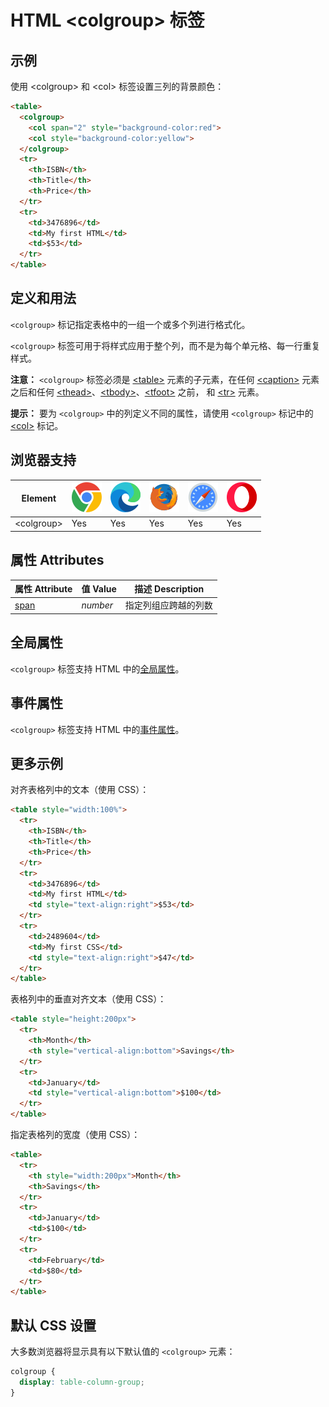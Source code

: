 HTML \<colgroup> 标签
===

## 示例

使用 \<colgroup> 和 \<col> 标签设置三列的背景颜色：

```html idoc:preview
<table>
  <colgroup>
    <col span="2" style="background-color:red">
    <col style="background-color:yellow">
  </colgroup>
  <tr>
    <th>ISBN</th>
    <th>Title</th>
    <th>Price</th>
  </tr>
  <tr>
    <td>3476896</td>
    <td>My first HTML</td>
    <td>$53</td>
  </tr>
</table>
```

## 定义和用法

`<colgroup>` 标记指定表格中的一组一个或多个列进行格式化。

`<colgroup>` 标签可用于将样式应用于整个列，而不是为每个单元格、每一行重复样式。

**注意：** `<colgroup>` 标签必须是 [\<table>](./table.md) 元素的子元素，在任何 [\<caption>](./caption.md) 元素之后和任何 [\<thead>](./thead.md)、[\<tbody>](./tbody.md)、[\<tfoot>](./tfoot.md) 之前， 和 [\<tr>](./tr.md) 元素。

**提示：** 要为 `<colgroup>` 中的列定义不同的属性，请使用 `<colgroup>` 标记中的 [\<col>](./col.md) 标记。

## 浏览器支持

| Element  | ![chrome][1] | ![edge][2] | ![firefox][3] | ![safari][4] | ![opera][5] |
| --------- | --- | --- | --- | --- | --- |
| \<colgroup> | Yes | Yes | Yes | Yes | Yes |

## 属性 Attributes

| 属性 Attribute | 值 Value | 描述 Description |
| ---- | ---- | ---- |
| [span](./colgroup_span.md) | *number* | 指定列组应跨越的列数 |

## 全局属性

`<colgroup>` 标签支持 HTML 中的[全局属性](../reference/standardattributes.md)。

## 事件属性

`<colgroup>` 标签支持 HTML 中的[事件属性](../reference/eventattributes.md)。

## 更多示例

对齐表格列中的文本（使用 CSS）：

```html idoc:preview
<table style="width:100%">
  <tr>
    <th>ISBN</th>
    <th>Title</th>
    <th>Price</th>
  </tr>
  <tr>
    <td>3476896</td>
    <td>My first HTML</td>
    <td style="text-align:right">$53</td>
  </tr>
  <tr>
    <td>2489604</td>
    <td>My first CSS</td>
    <td style="text-align:right">$47</td>
  </tr>
</table>
```

表格列中的垂直对齐文本（使用 CSS）：

```html idoc:preview
<table style="height:200px">
  <tr>
    <th>Month</th>
    <th style="vertical-align:bottom">Savings</th>
  </tr>
  <tr>
    <td>January</td>
    <td style="vertical-align:bottom">$100</td>
  </tr>
</table>
```

指定表格列的宽度（使用 CSS）：

```html idoc:preview
<table>
  <tr>
    <th style="width:200px">Month</th>
    <th>Savings</th>
  </tr>
  <tr>
    <td>January</td>
    <td>$100</td>
  </tr>
  <tr>
    <td>February</td>
    <td>$80</td>
  </tr>
</table>
```

## 默认 CSS 设置

大多数浏览器将显示具有以下默认值的 `<colgroup>` 元素：

```css
colgroup {
  display: table-column-group;
}
```

[1]: ../assets/chrome.svg
[2]: ../assets/edge.svg
[3]: ../assets/firefox.svg
[4]: ../assets/safari.svg
[5]: ../assets/opera.svg